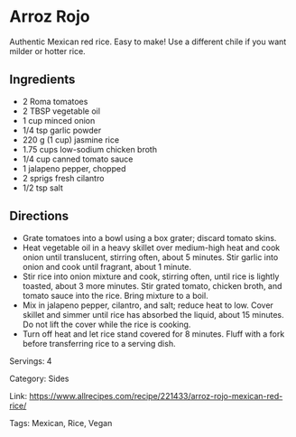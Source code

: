 # Arroz Rojo

Authentic Mexican red rice. Easy to make! Use a different chile if you want milder or hotter rice.

## Ingredients

- 2 Roma tomatoes
- 2 TBSP vegetable oil
- 1 cup minced onion
- 1/4 tsp garlic powder
- 220 g (1 cup) jasmine rice
- 1.75 cups low-sodium chicken broth
- 1/4 cup canned tomato sauce
- 1 jalapeno pepper, chopped
- 2 sprigs fresh cilantro
- 1/2 tsp salt

## Directions

- Grate tomatoes into a bowl using a box grater; discard tomato skins.
- Heat vegetable oil in a heavy skillet over medium-high heat and cook onion until translucent, stirring often, about 5 minutes. Stir garlic into onion and cook until fragrant, about 1 minute.
- Stir rice into onion mixture and cook, stirring often, until rice is lightly toasted, about 3 more minutes. Stir grated tomato, chicken broth, and tomato sauce into the rice. Bring mixture to a boil.
- Mix in jalapeno pepper, cilantro, and salt; reduce heat to low. Cover skillet and simmer until rice has absorbed the liquid, about 15 minutes. Do not lift the cover while the rice is cooking.
- Turn off heat and let rice stand covered for 8 minutes. Fluff with a fork before transferring rice to a serving dish.

Servings: 4

Category: Sides

Link: https://www.allrecipes.com/recipe/221433/arroz-rojo-mexican-red-rice/

Tags: Mexican, Rice, Vegan

